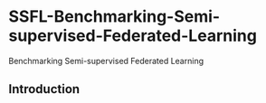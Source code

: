 # SSFL-Benchmarking-Semi-supervised-Federated-Learning
Benchmarking Semi-supervised Federated Learning
## Introduction
